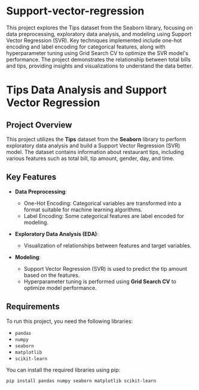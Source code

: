 # Support-vector-regression
This project explores the Tips dataset from the Seaborn library, focusing on data preprocessing, exploratory data analysis, and modeling using Support Vector Regression (SVR). Key techniques implemented include one-hot encoding and label encoding for categorical features, along with hyperparameter tuning using Grid Search CV to optimize the SVR model's performance. The project demonstrates the relationship between total bills and tips, providing insights and visualizations to understand the data better.

# Tips Data Analysis and Support Vector Regression

## Project Overview

This project utilizes the **Tips** dataset from the **Seaborn** library to perform exploratory data analysis and build a Support Vector Regression (SVR) model. The dataset contains information about restaurant tips, including various features such as total bill, tip amount, gender, day, and time.

## Key Features

- **Data Preprocessing**: 
  - One-Hot Encoding: Categorical variables are transformed into a format suitable for machine learning algorithms.
  - Label Encoding: Some categorical features are label encoded for modeling.

- **Exploratory Data Analysis (EDA)**: 
  - Visualization of relationships between features and target variables.

- **Modeling**: 
  - Support Vector Regression (SVR) is used to predict the tip amount based on the features.
  - Hyperparameter tuning is performed using **Grid Search CV** to optimize model performance.

## Requirements

To run this project, you need the following libraries:

- `pandas`
- `numpy`
- `seaborn`
- `matplotlib`
- `scikit-learn`

You can install the required libraries using pip:

```bash
pip install pandas numpy seaborn matplotlib scikit-learn
